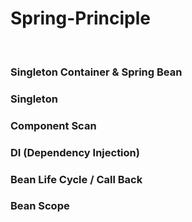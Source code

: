 # Spring-Principle

<Br>

### Singleton Container & Spring Bean

### Singleton

### Component Scan

### DI (Dependency Injection)

### Bean Life Cycle / Call Back

### Bean Scope
